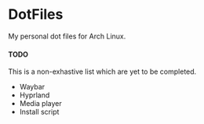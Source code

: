 # DotFiles

My personal dot files for Arch Linux.

#### TODO

This is a non-exhastive list which are yet to be completed.

- Waybar
- Hyprland
- Media player
- Install script
